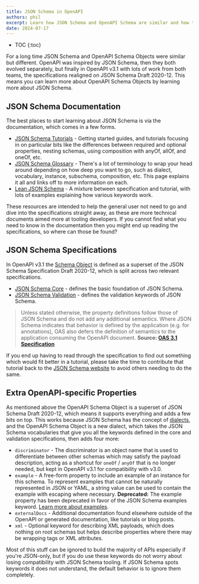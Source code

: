 ```yaml
---
title: JSON Schema in OpenAPI
authors: phil
excerpt: Learn how JSON Schema and OpenAPI Schema are similar and how they are different.
date: 2024-07-17
---
```


- TOC
{:toc}

For a long time JSON Schema and OpenAPI Schema Objects were similar but different. OpenAPI was inspired by JSON Schema, then they both evolved separately, but finally in OpenAPI v3.1 with lots of work from both teams, the specifications realigned on JSON Schema Draft 2020-12. This means you can learn more about OpenAPI Schema Objects by learning more about JSON Schema.

## JSON Schema Documentation

The best places to start learning about JSON Schema is via the documentation, which comes in a few forms.

- [JSON Schema Tutorials](https://json-schema.org/learn/getting-started-step-by-step) - Getting started guides, and tutorials focusing in on particular bits like the differences between required and optional properties, nesting schemas, using composition with anyOf, allOf, and oneOf, etc. 
- [JSON Schema Glossary](https://json-schema.org/learn/glossary) - There's a lot of terminology to wrap your head around depending on how deep you want to go, such as dialect, vocabulary, instance, subschema, composition, etc. This page explains it all and links off to more information on each.
- [Lean JSON Schema](https://www.learnjsonschema.com/2020-12/) - A mixture between specification and tutorial, with lots of examples explaining how various keywords work.

These resources are intended to help the general user not need to go and dive into the specifications straight away, as these are more technical documents aimed more at tooling developers. If you cannot find what you need to know in the documentation then you might end up reading the specifications, so where can those be found?

## JSON Schema Specifications

In OpenAPI v3.1 the [Schema Object](https://spec.openapis.org/oas/v3.1.0#schema-object) is defined as a superset of the JSON Schema Specification Draft 2020-12, which is split across two relevant specifications.

- [JSON Schema Core](https://json-schema.org/draft/2020-12/json-schema-core) - defines the basic foundation of JSON Schema.
- [JSON Schema Validation](https://json-schema.org/draft/2020-12/json-schema-validation) - defines the validation keywords of JSON Schema.

> Unless stated otherwise, the property definitions follow those of JSON Schema and do not add any additional semantics. Where JSON Schema indicates that behavior is defined by the application (e.g. for annotations), OAS also defers the definition of semantics to the application consuming the OpenAPI document.
> **Source: [OAS 3.1 Specification](https://spec.openapis.org/oas/v3.1.0#schema-object)**

If you end up having to read through the specification to find out something which would fit better in a tutorial, please take the time to contribute that tutorial back to the [JSON Schema website](https://github.com/json-schema-org/website) to avoid others needing to do the same.

## Extra OpenAPI-specific Properties

As mentioned above the OpenAPI Schema Object is a superset of JSON Schema Draft 2020-12, which means it supports everything and adds a few bits on top. This works because JSON Schema has the concept of [dialects](https://tools.ietf.org/html/draft-bhutton-json-schema-00#section-4.3.3), and the OpenAPI Schema Object is a new dialect, which takes the JSON Schema vocabularies that give you all the keywords defined in the core and validation specifications, then adds four more: 

- `discriminator` - The discriminator is an object name that is used to differentiate between other schemas which may satisfy the payload description, acting as a shortcut for `oneOf` / `anyOf` that is no longer needed, but kept in OpenAPI v3.1 for compatibility with v3.0.
- `example` - A free-form property to include an example of an instance for this schema. To represent examples that cannot be naturally represented in JSON or YAML, a string value can be used to contain the example with escaping where necessary. **Deprecated:** The example property has been deprecated in favor of the JSON Schema examples keyword. [Learn more about examples](_guides/openapi/specification/v3.1/data-models/examples.md).
- `externalDocs` - Additional documentation found elsewhere outside of the OpenAPI or generated documentation, like tutorials or blog posts.
- `xml` - Optional keyword for describing XML payloads, which does nothing on root schemas but helps describe properties where there may be wrapping tags or XML attributes.

Most of this stuff can be ignored to build the majority of APIs especially if you're JSON-only, but if you do use these keywords do not worry about losing compatibility with JSON Schema tooling. If JSON Schema spots keywords it does not understand, the default behavior is to ignore them completely.
